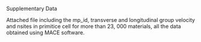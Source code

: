 Supplementary Data

Attached file including the mp_id, transverse and longitudinal group velocity and nsites in primitice cell for more than 23, 000 materials, all the data obtained using MACE software.
